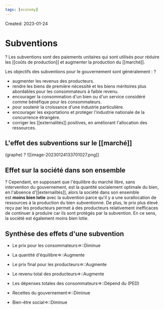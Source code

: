 ```yaml
---
tags: [economy]
---
```

Created: 2023-01-24

# Subventions
?
Les subventions sont des paiements unitaires qui sont utilisés pour réduire les [[coûts de production]] et augmenter la production du [[marché]].
<!--SR:!2023-11-07,62,210-->

Les objectifs des subventions pour le gouvernement sont généralement :
?
-   augmenter les revenus des producteurs.
-   rendre les biens de première nécessité et les biens méritoires plus abordables pour les consommateurs à faible revenu.
-   encourager la consommation d'un bien ou d'un service considéré comme bénéfique pour les consommateurs.
-   pour soutenir la croissance d'une industrie particulière.
-   encourager les exportations et protéger l'industrie nationale de la concurrence étrangère.
-   corriger les [[externalités]] positives, en améliorant l'allocation des ressources.
<!--SR:!2023-11-25,173,230-->

## L'effet des subventions sur le [[marché]]
(graphe)
?
![[image-20230124133701027.png]]
<!--SR:!2024-09-17,363,250-->

## Effet sur la société dans son ensemble
?
Cependant, en supposant que l'équilibre du marché libre, sans intervention du gouvernement, est la quantité socialement optimale du bien, en l'absence d'[[externalités]], alors la société dans son ensemble est **moins bien lotie** avec la subvention parce qu'il y a une surallocation de ressources à la production du bien subventionné. De plus, le prix plus élevé reçu par les producteurs permet à des producteurs relativement inefficaces de continuer à produire car ils sont protégés par la subvention. En ce sens, la société est également moins bien lotie.
<!--SR:!2023-11-24,188,250-->

## Synthèse des effets d'une subvention
- Le prix pour les consommateurs=>::Diminue
<!--SR:!2024-07-05,318,250-->
- La quantité d'équilibre=>::Augmente
<!--SR:!2024-04-27,275,250-->
- Le prix final pour les producteurs=>::Augmente
<!--SR:!2023-10-05,155,250-->
- Le revenu total des producteurs=>::Augmente
<!--SR:!2023-10-11,157,250-->
- Les dépenses totales des consommateurs=>::Dépend du (PED)
<!--SR:!2024-01-13,114,150-->
- Recettes du gouvernement=>::Diminue
<!--SR:!2024-07-06,320,250-->
- Bien-être social=>::Diminue
<!--SR:!2023-11-19,173,230-->

